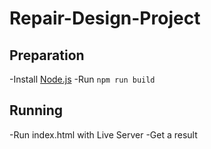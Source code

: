 # Repair-Design-Project

## Preparation

-Install [Node.js](https://nodejs.org/en/)
-Run `npm run build`

## Running

-Run index.html with Live Server
-Get a result
